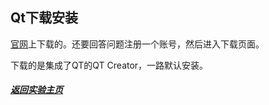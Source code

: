 ## Qt下载安装

[官网](https://www.qt.io/)上下载的。还要回答问题注册一个账号，然后进入下载页面。

下载的是集成了QT的QT Creator，一路默认安装。

[]()

##### [返回实验主页](https://chengx-coding.github.io/USTC-MSE_DIP_Exp/)